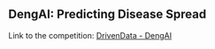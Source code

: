 ## DengAI: Predicting Disease Spread

Link to the competition: <a href="https://www.drivendata.org/competitions/44/dengai-predicting-disease-spread/" target="_blank">DrivenData - DengAI</a>
